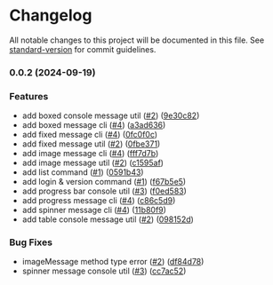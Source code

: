 # Changelog

All notable changes to this project will be documented in this file. See [standard-version](https://github.com/conventional-changelog/standard-version) for commit guidelines.

### 0.0.2 (2024-09-19)


### Features

* add boxed console message util ([#2](https://github.com/in-ch/inch-cli/issues/2)) ([9e30c82](https://github.com/in-ch/inch-cli/commit/9e30c82f90064655c7aaac66a9a4be630ead71b6))
* add boxed message cli ([#4](https://github.com/in-ch/inch-cli/issues/4)) ([a3ad636](https://github.com/in-ch/inch-cli/commit/a3ad6367088b6a0312ddf1300812db084a2fd204))
* add fixed message cli ([#4](https://github.com/in-ch/inch-cli/issues/4)) ([0fc0f0c](https://github.com/in-ch/inch-cli/commit/0fc0f0c0c6d4297a191ee4784227046bae097144))
* add fixed message util ([#2](https://github.com/in-ch/inch-cli/issues/2)) ([0fbe371](https://github.com/in-ch/inch-cli/commit/0fbe37145030697f3e877802fc59c9630bf4e60e))
* add image message cli ([#4](https://github.com/in-ch/inch-cli/issues/4)) ([fff7d7b](https://github.com/in-ch/inch-cli/commit/fff7d7b6c6856117d5478b7f9d1c9f104042f5e2))
* add image message util ([#2](https://github.com/in-ch/inch-cli/issues/2)) ([c1595af](https://github.com/in-ch/inch-cli/commit/c1595af1173f439d5b4014825c189196fbe5d5d8))
* add list command ([#1](https://github.com/in-ch/inch-cli/issues/1)) ([0591b43](https://github.com/in-ch/inch-cli/commit/0591b4338c55aa7656787d636a04a5bd7c6aa439))
* add login & version command ([#1](https://github.com/in-ch/inch-cli/issues/1)) ([f67b5e5](https://github.com/in-ch/inch-cli/commit/f67b5e57201154411211d550aaef56e9092ed195))
* add progress bar console util ([#3](https://github.com/in-ch/inch-cli/issues/3)) ([f0ed583](https://github.com/in-ch/inch-cli/commit/f0ed5833589773cf0e7264ca7125587bd3e2efe1))
* add progress message cli ([#4](https://github.com/in-ch/inch-cli/issues/4)) ([c86c5d9](https://github.com/in-ch/inch-cli/commit/c86c5d931061b9288457a16ecf74d5a0e9188639))
* add spinner message cli ([#4](https://github.com/in-ch/inch-cli/issues/4)) ([11b80f9](https://github.com/in-ch/inch-cli/commit/11b80f9bc6d58bef11491fa6cb27a327332480ed))
* add table console message util ([#2](https://github.com/in-ch/inch-cli/issues/2)) ([098152d](https://github.com/in-ch/inch-cli/commit/098152dfb9a769e07d5b576db41a1e21c6ba6a55))


### Bug Fixes

* imageMessage method type error ([#2](https://github.com/in-ch/inch-cli/issues/2)) ([df84d78](https://github.com/in-ch/inch-cli/commit/df84d785ab36ee3e4829041e37712accc77dd95a))
* spinner message console util ([#3](https://github.com/in-ch/inch-cli/issues/3)) ([cc7ac52](https://github.com/in-ch/inch-cli/commit/cc7ac528df4782442dc304892a3466b2bb0f2ed2))
